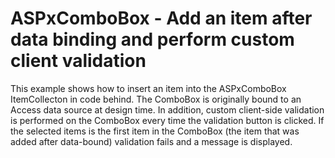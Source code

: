 # ASPxComboBox - Add an item after data binding and perform custom client validation


<p>This example shows how to insert an item into the ASPxComboBox ItemCollecton in code behind. The ComboBox is originally bound to an Access data source at design time. In addition, custom client-side validation is performed on the ComboBox every time the validation button is clicked. If the selected items is the first item in the ComboBox (the item that was added after data-bound) validation fails and a message is displayed. </p>

<br/>


